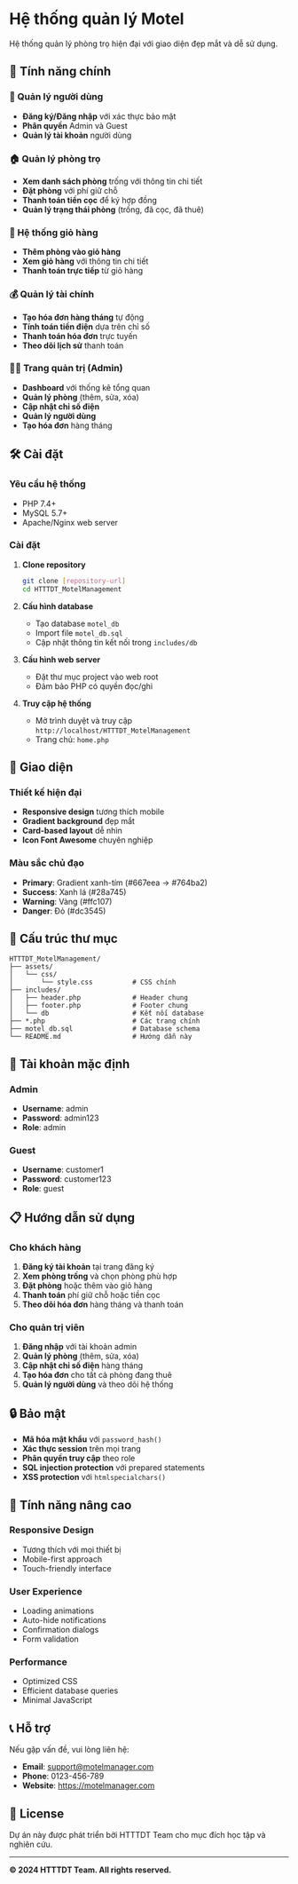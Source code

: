 # Hệ thống quản lý Motel

Hệ thống quản lý phòng trọ hiện đại với giao diện đẹp mắt và dễ sử dụng.

## 🚀 Tính năng chính

### 👥 Quản lý người dùng
- **Đăng ký/Đăng nhập** với xác thực bảo mật
- **Phân quyền** Admin và Guest
- **Quản lý tài khoản** người dùng

### 🏠 Quản lý phòng trọ
- **Xem danh sách phòng** trống với thông tin chi tiết
- **Đặt phòng** với phí giữ chỗ
- **Thanh toán tiền cọc** để ký hợp đồng
- **Quản lý trạng thái phòng** (trống, đã cọc, đã thuê)

### 🛒 Hệ thống giỏ hàng
- **Thêm phòng vào giỏ hàng**
- **Xem giỏ hàng** với thông tin chi tiết
- **Thanh toán trực tiếp** từ giỏ hàng

### 💰 Quản lý tài chính
- **Tạo hóa đơn hàng tháng** tự động
- **Tính toán tiền điện** dựa trên chỉ số
- **Thanh toán hóa đơn** trực tuyến
- **Theo dõi lịch sử** thanh toán

### 👨‍💼 Trang quản trị (Admin)
- **Dashboard** với thống kê tổng quan
- **Quản lý phòng** (thêm, sửa, xóa)
- **Cập nhật chỉ số điện**
- **Quản lý người dùng**
- **Tạo hóa đơn** hàng tháng

## 🛠️ Cài đặt

### Yêu cầu hệ thống
- PHP 7.4+
- MySQL 5.7+
- Apache/Nginx web server

### Cài đặt
1. **Clone repository**
   ```bash
   git clone [repository-url]
   cd HTTTDT_MotelManagement
   ```

2. **Cấu hình database**
   - Tạo database `motel_db`
   - Import file `motel_db.sql`
   - Cập nhật thông tin kết nối trong `includes/db`

3. **Cấu hình web server**
   - Đặt thư mục project vào web root
   - Đảm bảo PHP có quyền đọc/ghi

4. **Truy cập hệ thống**
   - Mở trình duyệt và truy cập `http://localhost/HTTTDT_MotelManagement`
   - Trang chủ: `home.php`

## 📱 Giao diện

### Thiết kế hiện đại
- **Responsive design** tương thích mobile
- **Gradient background** đẹp mắt
- **Card-based layout** dễ nhìn
- **Icon Font Awesome** chuyên nghiệp

### Màu sắc chủ đạo
- **Primary**: Gradient xanh-tím (#667eea → #764ba2)
- **Success**: Xanh lá (#28a745)
- **Warning**: Vàng (#ffc107)
- **Danger**: Đỏ (#dc3545)

## 🔧 Cấu trúc thư mục

```
HTTTDT_MotelManagement/
├── assets/
│   └── css/
│       └── style.css          # CSS chính
├── includes/
│   ├── header.php             # Header chung
│   ├── footer.php             # Footer chung
│   └── db                     # Kết nối database
├── *.php                      # Các trang chính
├── motel_db.sql               # Database schema
└── README.md                  # Hướng dẫn này
```

## 👤 Tài khoản mặc định

### Admin
- **Username**: admin
- **Password**: admin123
- **Role**: admin

### Guest
- **Username**: customer1
- **Password**: customer123
- **Role**: guest

## 📋 Hướng dẫn sử dụng

### Cho khách hàng
1. **Đăng ký tài khoản** tại trang đăng ký
2. **Xem phòng trống** và chọn phòng phù hợp
3. **Đặt phòng** hoặc thêm vào giỏ hàng
4. **Thanh toán** phí giữ chỗ hoặc tiền cọc
5. **Theo dõi hóa đơn** hàng tháng và thanh toán

### Cho quản trị viên
1. **Đăng nhập** với tài khoản admin
2. **Quản lý phòng** (thêm, sửa, xóa)
3. **Cập nhật chỉ số điện** hàng tháng
4. **Tạo hóa đơn** cho tất cả phòng đang thuê
5. **Quản lý người dùng** và theo dõi hệ thống

## 🔒 Bảo mật

- **Mã hóa mật khẩu** với `password_hash()`
- **Xác thực session** trên mọi trang
- **Phân quyền truy cập** theo role
- **SQL injection protection** với prepared statements
- **XSS protection** với `htmlspecialchars()`

## 🚀 Tính năng nâng cao

### Responsive Design
- Tương thích với mọi thiết bị
- Mobile-first approach
- Touch-friendly interface

### User Experience
- Loading animations
- Auto-hide notifications
- Confirmation dialogs
- Form validation

### Performance
- Optimized CSS
- Efficient database queries
- Minimal JavaScript

## 📞 Hỗ trợ

Nếu gặp vấn đề, vui lòng liên hệ:
- **Email**: support@motelmanager.com
- **Phone**: 0123-456-789
- **Website**: https://motelmanager.com

## 📄 License

Dự án này được phát triển bởi HTTTDT Team cho mục đích học tập và nghiên cứu.

---

**© 2024 HTTTDT Team. All rights reserved.**
